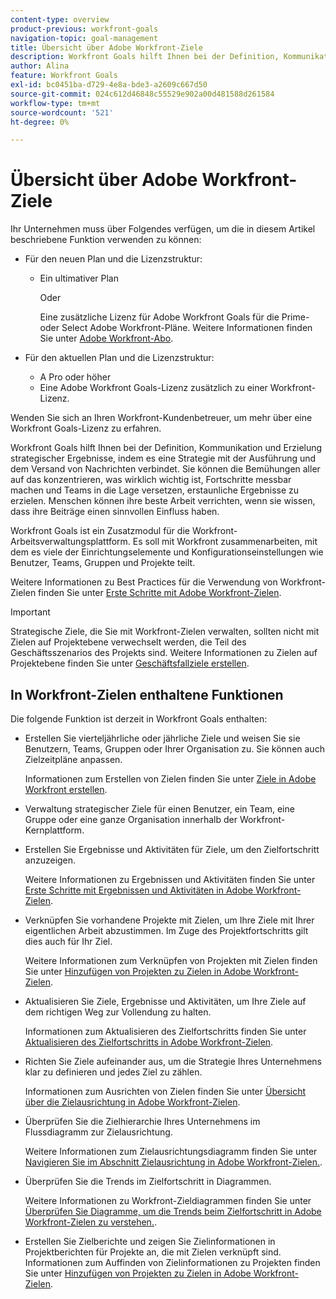 ```yaml
---
content-type: overview
product-previous: workfront-goals
navigation-topic: goal-management
title: Übersicht über Adobe Workfront-Ziele
description: Workfront Goals hilft Ihnen bei der Definition, Kommunikation und Erzielung strategischer Ergebnisse, indem es eine Strategie mit der Ausführung und dem Versand von Nachrichten verbindet.
author: Alina
feature: Workfront Goals
exl-id: bc0451ba-d729-4e8a-bde3-a2609c667d50
source-git-commit: 024c612d46848c55529e902a00d481588d261584
workflow-type: tm+mt
source-wordcount: '521'
ht-degree: 0%

---
```


# Übersicht über Adobe Workfront-Ziele

Ihr Unternehmen muss über Folgendes verfügen, um die in diesem Artikel beschriebene Funktion verwenden zu können:

* Für den neuen Plan und die Lizenzstruktur:

   * Ein ultimativer Plan

     Oder

     Eine zusätzliche Lizenz für Adobe Workfront Goals für die Prime- oder Select Adobe Workfront-Pläne. Weitere Informationen finden Sie unter [Adobe Workfront-Abo](https://www.workfront.com/plans).

* Für den aktuellen Plan und die Lizenzstruktur:

   * A Pro oder höher
   * Eine Adobe Workfront Goals-Lizenz zusätzlich zu einer Workfront-Lizenz.

Wenden Sie sich an Ihren Workfront-Kundenbetreuer, um mehr über eine Workfront Goals-Lizenz zu erfahren.


Workfront Goals hilft Ihnen bei der Definition, Kommunikation und Erzielung strategischer Ergebnisse, indem es eine Strategie mit der Ausführung und dem Versand von Nachrichten verbindet. Sie können die Bemühungen aller auf das konzentrieren, was wirklich wichtig ist, Fortschritte messbar machen und Teams in die Lage versetzen, erstaunliche Ergebnisse zu erzielen. Menschen können ihre beste Arbeit verrichten, wenn sie wissen, dass ihre Beiträge einen sinnvollen Einfluss haben.

Workfront Goals ist ein Zusatzmodul für die Workfront-Arbeitsverwaltungsplattform. Es soll mit Workfront zusammenarbeiten, mit dem es viele der Einrichtungselemente und Konfigurationseinstellungen wie Benutzer, Teams, Gruppen und Projekte teilt.

Weitere Informationen zu Best Practices für die Verwendung von Workfront-Zielen finden Sie unter [Erste Schritte mit Adobe Workfront-Zielen](../../workfront-goals/goal-management/getting-started-with-wf-goals.md).

>[!IMPORTANT]
>
>Strategische Ziele, die Sie mit Workfront-Zielen verwalten, sollten nicht mit Zielen auf Projektebene verwechselt werden, die Teil des Geschäftsszenarios des Projekts sind. Weitere Informationen zu Zielen auf Projektebene finden Sie unter [Geschäftsfallziele erstellen](../../manage-work/projects/define-a-business-case/create-business-case-goals.md).

## In Workfront-Zielen enthaltene Funktionen

Die folgende Funktion ist derzeit in Workfront Goals enthalten:

* Erstellen Sie vierteljährliche oder jährliche Ziele und weisen Sie sie Benutzern, Teams, Gruppen oder Ihrer Organisation zu. Sie können auch Zielzeitpläne anpassen.

  Informationen zum Erstellen von Zielen finden Sie unter [Ziele in Adobe Workfront erstellen](../../workfront-goals/goal-management/create-goals.md).

* Verwaltung strategischer Ziele für einen Benutzer, ein Team, eine Gruppe oder eine ganze Organisation innerhalb der Workfront-Kernplattform.
* Erstellen Sie Ergebnisse und Aktivitäten für Ziele, um den Zielfortschritt anzuzeigen.

  Weitere Informationen zu Ergebnissen und Aktivitäten finden Sie unter [Erste Schritte mit Ergebnissen und Aktivitäten in Adobe Workfront-Zielen](../../workfront-goals/results-and-activities/get-started-with-results-and-activities.md).

* Verknüpfen Sie vorhandene Projekte mit Zielen, um Ihre Ziele mit Ihrer eigentlichen Arbeit abzustimmen. Im Zuge des Projektfortschritts gilt dies auch für Ihr Ziel.

  Weitere Informationen zum Verknüpfen von Projekten mit Zielen finden Sie unter [Hinzufügen von Projekten zu Zielen in Adobe Workfront-Zielen](../../workfront-goals/results-and-activities/connect-projects-to-goals-overview.md).

* Aktualisieren Sie Ziele, Ergebnisse und Aktivitäten, um Ihre Ziele auf dem richtigen Weg zur Vollendung zu halten.

  Informationen zum Aktualisieren des Zielfortschritts finden Sie unter [Aktualisieren des Zielfortschritts in Adobe Workfront-Zielen](../../workfront-goals/goal-review-and-workfront-goals-sections/check-in-goals.md).

* Richten Sie Ziele aufeinander aus, um die Strategie Ihres Unternehmens klar zu definieren und jedes Ziel zu zählen.

  Informationen zum Ausrichten von Zielen finden Sie unter [Übersicht über die Zielausrichtung in Adobe Workfront-Zielen](../../workfront-goals/goal-alignment/goal-alignment-overview.md).

* Überprüfen Sie die Zielhierarchie Ihres Unternehmens im Flussdiagramm zur Zielausrichtung.

  Weitere Informationen zum Zielausrichtungsdiagramm finden Sie unter [Navigieren Sie im Abschnitt Zielausrichtung in Adobe Workfront-Zielen.](../../workfront-goals/goal-alignment/navigate-goal-alignment-chart.md).

* Überprüfen Sie die Trends im Zielfortschritt in Diagrammen.

  Weitere Informationen zu Workfront-Zieldiagrammen finden Sie unter [Überprüfen Sie Diagramme, um die Trends beim Zielfortschritt in Adobe Workfront-Zielen zu verstehen.](../../workfront-goals/goal-review-and-workfront-goals-sections/review-goal-graphs.md).

* Erstellen Sie Zielberichte und zeigen Sie Zielinformationen in Projektberichten für Projekte an, die mit Zielen verknüpft sind. Informationen zum Auffinden von Zielinformationen zu Projekten finden Sie unter [Hinzufügen von Projekten zu Zielen in Adobe Workfront-Zielen](../../workfront-goals/results-and-activities/connect-projects-to-goals-overview.md).


